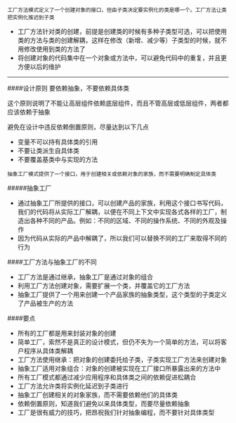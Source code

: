 ```
工厂方法模式定义了一个创建对象的接口，但由子类决定要实例化的类是哪一个。工厂方法让类把实例化推迟到子类
```

- 工厂方法针对类的创建，前提是创建类的时候有多种子类型可选，可以把使用类的方法与类的创建解耦，这样在修改（新增、减少等）子类型的时候，就不用修改使用到类的方法了
- 将创建对象的代码集中在一个对象或方法中，可以避免代码中的重复，并且更方便以后的维护

----
####设计原则
要依赖抽象，不要依赖具体类

这个原则说明了不能让高层组件依赖底层组件，而且不管高层或低层组件，两者都应该依赖于抽象

避免在设计中违反依赖倒置原则，尽量达到以下几点
- 变量不可以持有具体类的引用
- 不要让类派生自具体类
- 不要覆盖基类中与实现的方法


```
抽象工厂模式提供了一个接口，用于创建相关或依赖对象的家族，而不需要明确制定具体类
```

#####抽象工厂
- 通过抽象工厂所提供的接口，可以创建产品的家族，利用这个接口书写代码，我们的代码将从实际工厂解耦，以便在不同上下文中实现各式各样的工厂，制造出各种不同的产品。例如：不同的区域、不同的操作系统、不同的外观及操作
- 因为代码从实际的产品中解耦了，所以我们可以替换不同的工厂来取得不同的行为

####工厂方法与抽象工厂的不同
- 工厂方法是通过继承，抽象工厂是通过对象的组合
- 利用工厂方法创建对象，需要扩展一个类，并覆盖它的工厂方法
- 抽象工厂提供了一个用来创建一个产品家族的抽象类型，这个类型的子类定义了产品被生产的方法


####要点
- 所有的工厂都是用来封装对象的创建
- 简单工厂，索然不是真正的设计模式，但仍不失为一个简单的方法，可以将客户程序从具体类解耦
- 工厂方法使用继承：把对象的创建委托给子类，子类实现工厂方法来创建对象
- 抽象工厂适用对象组合：对象的创建被实现在工厂接口所暴露出来的方法中
- 所有工厂模式都通过减少应用程序和具体类之间的依赖促进松耦合
- 工厂方法允许类将实例化延迟到子类进行
- 抽象工厂创建相关的对象家族，而不需要依赖他们的具体类
- 依赖倒置原则，知道我们避免以来具体类型，而要尽量依赖抽象
- 工厂是很有威力的技巧，把昂祝我们针对抽象编程，而不要针对具体类型